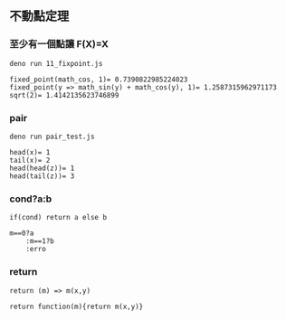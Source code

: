 ## 不動點定理
### 至少有一個點讓 F(X)=X
```
deno run 11_fixpoint.js

fixed_point(math_cos, 1)= 0.7390822985224023
fixed_point(y => math_sin(y) + math_cos(y), 1)= 1.2587315962971173
sqrt(2)= 1.4142135623746899
```
### pair
```
deno run pair_test.js

head(x)= 1
tail(x)= 2      
head(head(z))= 1
head(tail(z))= 3
```
### cond?a:b
```
if(cond) return a else b
```
```
m==0?a
    :m==1?b
    :erro
```
### return
```
return (m) => m(x,y)

return function(m){return m(x,y)}
```

